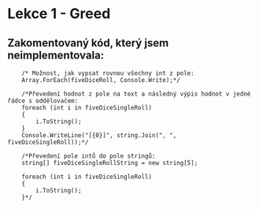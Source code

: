 # Lekce 1 - Greed
## Zakomentovaný kód, který jsem neimplementovala:

        /* Možnost, jak vypsat rovnou všechny int z pole:
        Array.ForEach(fiveDiceRoll, Console.Write);*/

        /*Převedení hodnot z pole na text a následný výpis hodnot v jedné řádce s oddělovačem:
        foreach (int i in fiveDiceSingleRoll)
        {
            i.ToString();
        }
        Console.WriteLine("[{0}]", string.Join(", ", fiveDiceSingleRoll));*/

        /*Převedení pole intů do pole stringů:
        string[] fiveDiceSingleRollString = new string[5];

        foreach (int i in fiveDiceSingleRoll)
        {
            i.ToString();
        }*/

